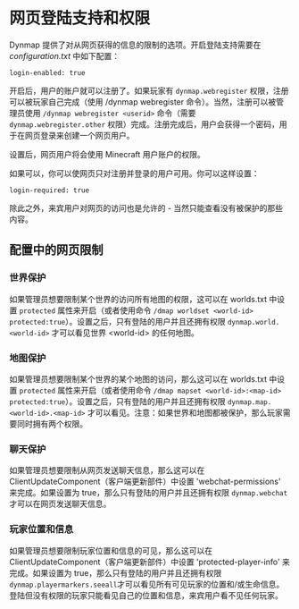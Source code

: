 # 网页登陆支持和权限

Dynmap 提供了对从网页获得的信息的限制的选项。开启登陆支持需要在 _configuration.txt_ 中如下配置：

    login-enabled: true

开启后，用户的账户就可以注册了。如果玩家有 `dynmap.webregister` 权限，注册可以被玩家自己完成（使用 /dynmap webregister 命令）。当然，注册可以被管理员使用 `/dynmap webregister <userid>` 命令（需要 `dynmap.webregister.other` 权限）完成。注册完成后，用户会获得一个密码，用于在网页登录来创建一个网页用户。

设置后，网页用户将会使用 Minecraft 用户账户的权限。

如果可以，你可以使网页只对注册并登录的用户可用。你可以这样设置：

    login-required: true

除此之外，来宾用户对网页的访问也是允许的 - 当然只能查看没有被保护的那些内容。

## 配置中的网页限制

### 世界保护

如果管理员想要限制某个世界的访问所有地图的权限，这可以在 worlds.txt 中设置 `protected` 属性来开启（或者使用命令 `/dmap worldset <world-id> protected:true`）。设置之后，只有登陆的用户并且还拥有权限 `dynmap.world.<world-id>` 才可以看见世界 &lt;world-id&gt; 的任何地图。

### 地图保护

如果管理员想要限制某个世界的某个地图的访问，那么这可以在 worlds.txt 中设置 `protected` 属性来开启（或者使用命令 `/dmap mapset <world-id>:<map-id> protected:true`）。设置之后，只有登陆的用户并且还拥有权限 `dynmap.map.<world-id>.<map-id>` 才可以看见。注意：如果世界和地图都被保护，那么玩家需要同时拥有两个权限。

### 聊天保护

如果管理员想要限制从网页发送聊天信息，那么这可以在 ClientUpdateComponent（客户端更新部件）中设置 'webchat-permissions' 来完成。如果设置为 true，那么只有登陆的用户并且还拥有权限 `dynmap.webchat` 才可以在网页发送聊天信息。 

### 玩家位置和信息

如果管理员想要限制玩家位置和信息的可见，那么这可以在 ClientUpdateComponent（客户端更新部件）中设置 'protected-player-info' 来完成。如果设置为 true，那么只有登陆的用户并且还拥有权限 `dynmap.playermarkers.seeall`才可以看见所有可见玩家的位置和/或生命信息。登陆但没有权限的玩家只能看见自己的位置和信息，来宾用户看不见任何玩家。
